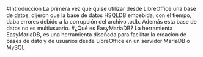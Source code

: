 #Introducción
La primera vez que quise utilizar desde LibreOffice una base de datos, dijeron que la base de datos HSQLDB embebida, con el tiempo, daba errores debido a la corrupción del archivo .odb.
Además esta base de datos no es multiusuario.
#¿Qué es EasyMariaDB?
La herramienta EasyMariaDB, es una herramienta diseñada para facilitar la creación de bases de dato y de usuarios desde LibreOffice en un servidor MariaDB o MySQL
